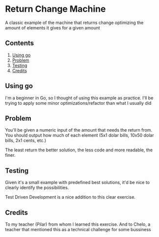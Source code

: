 # Return Change Machine #

A classic example of the machine that returns change optimizing the amount of elements it gives for a given amount

## Contents

1. [Using go](#using-go)
1. [Problem](#problem)
1. [Testing](#testing)
1. [Credits](#credits)

## Using go

I'm a beginner in Go, so I thought of using this example as practice. I'll be trying to apply some minor optimizations/refactor than what I usually did

## Problem

You'll be given a numeric input of the amount that needs the return from.\
You should output how much of each element (5x1 dolar bills, 10x50 dolar bills, 2x1 cents, etc.)

The least return the better solution, the less code and more readable, the finer.

## Testing

Given it's a small example with predefined best solutions, it'd be nice to clearly identify the possibilities.

Test Driven Development is a nice addition to this clear exercise.

## Credits

To my teacher (Pilar) from whom I learned this exercise.
And to Chelo, a teacher that mentioned this as a technical challenge for some bussiness